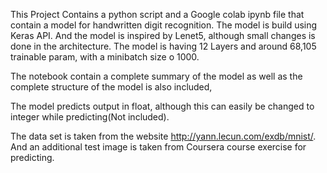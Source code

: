 This Project Contains a python script and a Google colab ipynb file that  contain a model for handwritten digit recognition.
The model is build using Keras API. And the model is inspired by Lenet5, although small changes is done in the architecture.
The model is having 12 Layers and around 68,105 trainable param, with a minibatch size o 1000.

The notebook contain a complete summary of the model as well as the complete structure of the model is also included,

The model predicts output in float, although this can easily be changed to integer while predicting(Not included).

The data set is taken from the website http://yann.lecun.com/exdb/mnist/.
And an additional test image is taken from Coursera course exercise for predicting.

